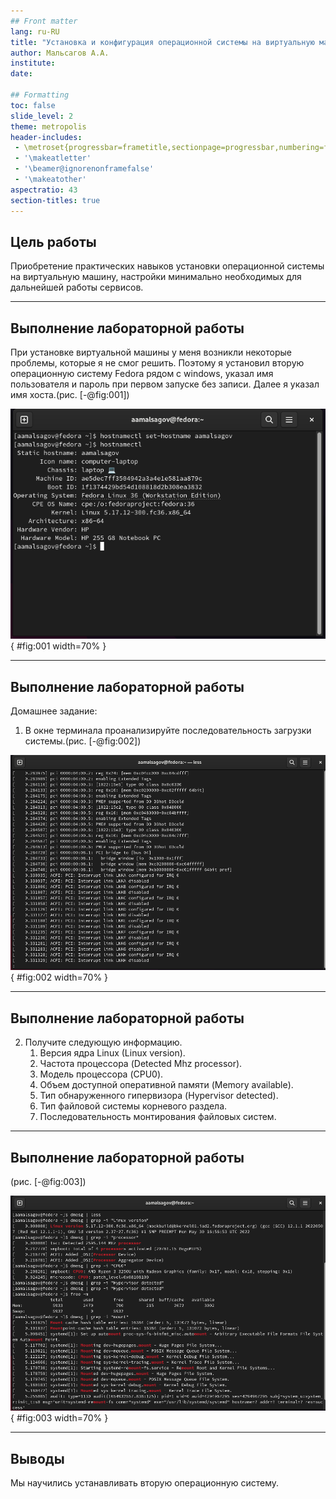 ```yaml
---
## Front matter
lang: ru-RU
title: "Установка и конфигурация операционной системы на виртуальную машину"
author: Мальсагов А.А.
institute:
date: 

## Formatting
toc: false
slide_level: 2
theme: metropolis
header-includes: 
 - \metroset{progressbar=frametitle,sectionpage=progressbar,numbering=fraction}
 - '\makeatletter'
 - '\beamer@ignorenonframefalse'
 - '\makeatother'
aspectratio: 43
section-titles: true
---
```


## Цель работы

Приобретение практических навыков установки операционной системы на виртуальную машину, настройки минимально необходимых для дальнейшей работы сервисов. 

---

## Выполнение лабораторной работы

При установке виртуальной машины у меня возникли некоторые проблемы, которые я не смог решить. Поэтому я установил вторую операционную систему Fedora рядом с windows, указал имя пользователя и пароль при первом запуске без записи. Далее я указал имя хоста.(рис. [-@fig:001])

![Изменение имени хоста](image/1.png){ #fig:001 width=70% }

---

## Выполнение лабораторной работы

Домашнее задание:

1. В окне терминала проанализируйте последовательность загрузки системы.(рис. [-@fig:002])

![Последовательность загрузки системы](image/2.png){ #fig:002 width=70% }

---

## Выполнение лабораторной работы


2. Получите следующую информацию.
    1. Версия ядра Linux (Linux version).
    2. Частота процессора (Detected Mhz processor).
    3. Модель процессора (CPU0).
    4. Объем доступной оперативной памяти (Memory available).
    5. Тип обнаруженного гипервизора (Hypervisor detected).
    6. Тип файловой системы корневого раздела.
    7. Последовательность монтирования файловых систем.

---

## Выполнение лабораторной работы


(рис. [-@fig:003])

![Получение необходимой информации](image/3.png){ #fig:003 width=70% }

---

## Выводы

Мы научились устанавливать вторую операционную систему.
